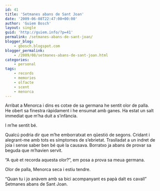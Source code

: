```yaml
---
id: 41
title: 'Setmanes abans de Sant Joan'
date: '2009-06-08T22:47:00+00:00'
author: 'Guiem Bosch'
layout: single
guid: 'http://guiem.info/?p=41'
permalink: /setmanes-abans-de-sant-joan/
blogger_blog:
    - gbosch.blogspot.com
blogger_permalink:
    - /2009/08/setmanes-abans-de-sant-joan.html
categories:
    - personal
tags:
    - records
    - memories
    - olfacte
    - scent
    - menorca
---
```


Arribat a Menorca i dins es cotxe de sa germana he sentit olor de palla.  
He obert sa finestra ràpidament i he ensumat amb ganes. Ha estat un salt immediat que m’ha duit a s’infància.

I m’he sentit bé.

Qualcú podria dir que m’he emborratxat en qüestió de segons. Cridant i alegrant-me amb tots es símptomes de s’ebrietat. Traslladat a un indret de joia i sense saber ben bé què la causava. Borratxo ja abans de provar sa beguda que m’havien servit.

“A què et recorda aquesta olor?”, em posa a prova sa meua germana.

Olor de palla, Menorca seca i estiu tendre.

“Quan tu i jo anàvem amb sa bici acompanyant es papà dalt es cavall”  
Setmanes abans de Sant Joan.
